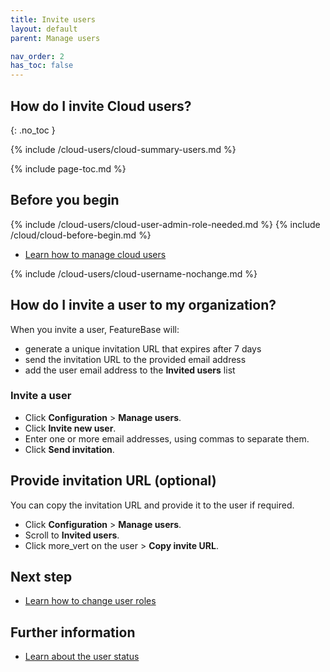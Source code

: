 ```yaml
---
title: Invite users
layout: default
parent: Manage users

nav_order: 2
has_toc: false
---
```


## How do I invite Cloud users?
{: .no_toc }

{% include /cloud-users/cloud-summary-users.md %}

{% include page-toc.md %}

## Before you begin

{% include /cloud-users/cloud-user-admin-role-needed.md %}
{% include /cloud/cloud-before-begin.md %}
* [Learn how to manage cloud users](/docs/cloud/cloud-users/cloud-users-manage)

{% include /cloud-users/cloud-username-nochange.md %}

## How do I invite a user to my organization?

When you invite a user, FeatureBase will:
* generate a unique invitation URL that expires after 7 days
* send the invitation URL to the provided email address
* add the user email address to the **Invited users** list

### Invite a user

* Click **Configuration** > **Manage users**.
* Click **Invite new user**.
* Enter one or more email addresses, using commas to separate them.
* Click **Send invitation**.

## Provide invitation URL (optional)

You can copy the invitation URL and provide it to the user if required.

* Click **Configuration** > **Manage users**.
* Scroll to **Invited users**.
* Click <span class="material-icons md-18">more_vert</span> on the user > **Copy invite URL**.

## Next step

* [Learn how to change user roles](/docs/cloud/cloud-users/cloud-user-edit-role)

## Further information

* [Learn about the user status](/docs/cloud/cloud-users/cloud-ref-user-status)
